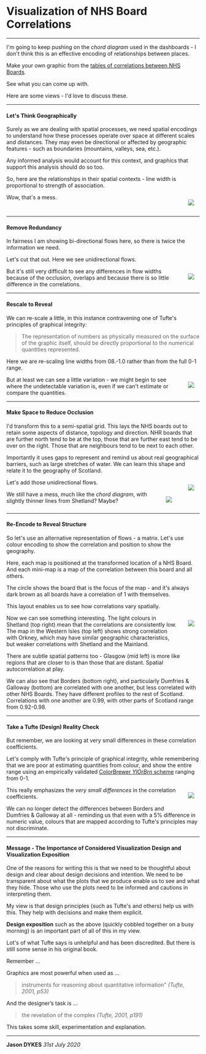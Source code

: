 # Visualization of NHS Board Correlations

<style type="text/css">
hr {clear:both}
.hr0 {clear:both; height:0px; border:1px dashed #f0f0f0; color:#fff; margin-left:3em; margin-right:3em}
.clear {clear:both}
.img {float:right; padding-right:1em; padding-left:2em; padding-bottom:1em;}
table {border:none}
</style>

---

I'm going to keep pushing on the _chord diagram_ used in the dashboards - I don't think this is an effective encoding of relationships between places.

Make your own graphic from the [tables of correlations between NHS Boards](http://vis.scrc.uk/stat/v1/scotland/nhs-board/?table=cumulative_cases&metrics=pearson_correlation).

See what you can come up with.

Here are some views - I'd love to discuss these.

---

#### Let's Think Geographically

Surely as we are dealing with spatial processes, we need spatial encodings to understand how these processes operate over space at different scales and distances. They may even be directional or affected by geographic features - such as boundaries (mountains, valleys, sea, etc.).

Any informed analysis would account for this context, and graphics that support this analysis should do so too.

So, here are the relationships in their spatial contexts - line width is proportional to strength of association.

<div class="img">

![](img/scrc.NHSBoard.correlation.map.flow.bi.png)
</div>

Wow, that's a mess.

---

#### Remove Redundancy

In fairness I am showing bi-directional flows here, so there is twice the information we need.

Let's cut that out.
Here we see unidirectional flows.

<div class="img">

![](img/scrc.NHSBoard.correlation.map.flow.uni.png)
</div>

But it's still very difficult to see any differences in flow widths because of the occlusion, overlaps and because there is so little difference in the correlations.

---

#### Rescale to Reveal

We can re-scale a little, in this instance contravening one of Tufte's principles of graphical integrity:

> The representation of numbers as physically measured on the surface of the graphic itself, should be directly proportional to the numerical quantities represented.

Here we are re-scaling line widths from 08.-1.0 rather than from the full 0-1 range.

<div class="img">

![](img/scrc.NHSBoard.correlation80.map.flow.uni.png)
</div>

But at least we can see a little variation - we might begin to see where the undetectable variation is, even if we can't estimate or compare the quantities.

---

#### Make Space to Reduce Occlusion

I'd transform this to a semi-spatial grid. This lays the NHS boards out to retain some aspects of distance, topology and direction. NHR boards that are further north tend to be at the top, those that are further east tend to be over on the right. Those that are neighbours tend to be next to each other.

Importantly it uses gaps to represent and remind us about real geographical barriers, such as large stretches of water. We can learn this shape and relate it to the geography of Scotland.

<div class="img">

![](img/scrc.NHSBoard.grid.png)
</div>

Let's add those unidirectional flows.

<div class="img">

![](img/scrc.NHSBoard.correlation80.grid.flow.uni.png)
</div>

We still have a mess, much like the _chord diagram_, with slightly thinner lines from Shetland? Maybe?

---

#### Re-Encode to Reveal Structure

So let's use an alternative representation of flows -
a matrix. Let's use colour encoding to show the correlation and position to show the geography.

Here, each map is positioned at the transformed location of a NHS Board. And each mini-map is a map of the correlation between this board and all others.

The circle shows the board that is the focus of the map  - and it's always dark brown as all boards have a correlation of 1 with themselves.

This layout enables us to see how correlations vary spatially.

<div class="img">

![](img/scrc.NHSBoard.correlation80.grid.OD.png)
</div>

Now we can see something interesting. The light colours in Shetland (top right) mean that the correlations are consistently low. The map in the Western Isles (top left) shows strong correlation with Orkney, which may have similar geographic characteristics, but weaker correlations with Shetland and the Mainland.

There are subtle spatial patterns too - Glasgow (mid left) is more like regions that are closer to is than those that are distant. Spatial autocorrelation at play.

We can also see that Borders (bottom right), and particularly Dumfries & Galloway (bottom) are correlated with one another, but less correlated with other NHS Boards. They have different profiles to the rest of Scotland. Correlations with one another are 0.99, with other parts of Scotland range from 0.92-0.98.

---

#### Take a Tufte (Design) Reality Check

But remember, we are looking at very small differences in these correlation coefficients.

Let's comply with Tufte's principle of graphical integrity, while remembering that we are poor at estimating quantities from colour, and show the entire range using an empirically validated [ColorBrewer _YlOrBrn_ scheme](https://colorbrewer2.org/#type=sequential&scheme=YlOrBr&n=9) ranging from 0-1.

<div class="img">

![](img/scrc.NHSBoard.correlation.grid.OD.png)
</div>

This really emphasizes the _very small differences_ in the correlation coefficients.

We can no longer detect the differences between Borders and Dumfries & Galloway at all - reminding us that even with a 5% difference in numeric value, colours that are mapped according to Tufte's principles may not discriminate.

---

#### Message - The Importance of Considered Visualization Design and Visualization Exposition

One of the reasons for writing this is that we need to be thoughtful about design and clear about design decisions and intention. We need to be transparent about what the plots that we produce enable us to see and what they hide. Those who use the plots need to be informed and cautions in interpreting them.

My view is that design principles (such as Tufte's and others) help us with this. They help with decisions and make them explicit.

**Design exposition** such as the above (quickly cobbled together on a busy morning) is an important part of all of this in my view.


<!--
#### Visual Output

We can outputs for all _groups_ and all _states_ in their spatial contexts with a _Grid Map_. This layout attempts to maintain some of the original geography while giving each area equal space for graphics. This enables us to consider spatial relationships and variations between outputs and processes.

|Geographic Map|Grid Map|Model Output|
|--|--|--|
|![](img/snsVIS.v5.pic.00939105.png)|![](img/snsVIS.v5.pic.00892947.png)|![](img/snsVIS.v5.pic.01031323.png)
 -->

Lot's of what Tufte says is unhelpful and has been discredited. But there is still some sense in his original book.

Remember ...

Graphics are most powerful when used as ...

> instruments for reasoning about quantitative  information"
_(Tufte, 2001, p53)_

And the designer’s task is ...
> the revelation of the complex
_(Tufte, 2001, p191)_

This takes some skill, experimentation and explanation.

---

**Jason DYKES**
_31st July 2020_

<!---
## INSIGHT

Closing offices has a big effect on cities, but mostly on short-distance commutes.
  --->
